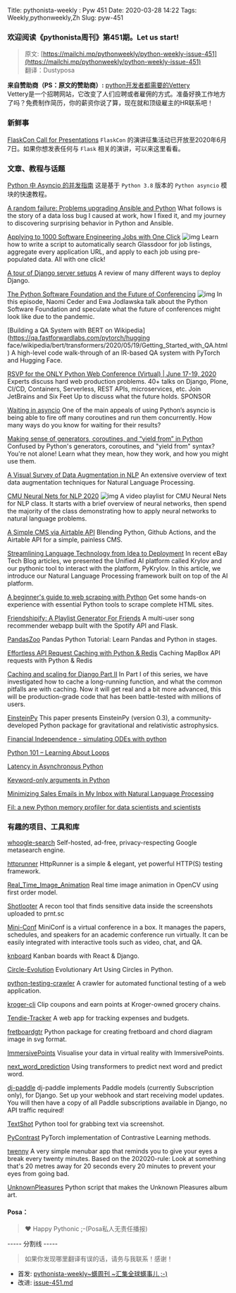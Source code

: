 Title: pythonista-weekly : Pyw 451
Date: 2020-03-28 14:22
Tags: Weekly,pythonweekly,Zh 
Slug: pyw-451

### 欢迎阅读《pythonista周刊》第451期。Let us start!


>原文: [https://mailchi.mp/pythonweekly/python-weekly-issue-451](https://mailchi.mp/pythonweekly/python-weekly-issue-451)  
>翻译：Dustyposa

**来自赞助商（PS：原文的赞助商）:**
[python开发者都需要的Vettery](https://www.vettery.com/tech?utm_source=newsletter&utm_medium=pythonweekly&utm_term=tech&utm_content=grouped&utm_campaign=ad-77579)  
Vettery是一个招聘网站，它改变了人们应聘或者雇佣的方式。准备好换工作地方了吗？免费制作简历，你的薪资你说了算，现在就和顶级雇主的HR联系吧！

### 新鲜事

[FlaskCon Call for Presentations](https://sessionize.com/flaskcon) 
`FlaskCon` 的演讲征集活动已开放至2020年6月7日。如果你想发表任何与 `Flask` 相关的演讲，可以来这里看看。

### 文章、教程与话题

[Python 中 Asyncio 的并发指南](https://www.integralist.co.uk/posts/python-asyncio/)
这是基于 `Python 3.8` 版本的 `Python asyncio` 模块的快速教程。

[A random failure: Problems upgrading Ansible and Python](https://me.micahrl.com/blog/random-failure-problems-upgrading-ansible-python/)
What follows is the story of a data loss bug I caused at work, how I fixed it, and my journey to discovering surprising behavior in Python and Ansible.

[Applying to 1000 Software Engineering Jobs with One Click](https://www.youtube.com/watch?v=N_7d8vg_TQA) ![img](https://mcusercontent.com/e2e180baf855ac797ef407fc7/images/af76283a-6e65-436c-967a-900427cf6399.png)
Learn how to write a script to automatically search Glassdoor for job listings, aggregate every application URL, and apply to each job using pre-populated data. All with one click!

[A tour of Django server setups](https://mattsegal.dev/django-prod-architectures.html)
A review of many different ways to deploy Django.

[The Python Software Foundation and the Future of Conferencing](https://www.greaterthancode.com/psf-future-of-conferencing) ![img](https://mcusercontent.com/e2e180baf855ac797ef407fc7/images/9a9a57d0-eb4b-47f8-8af4-55ba50e8c350.png)
In this episode, Naomi Ceder and Ewa Jodlawska talk about the Python Software Foundation and speculate what the future of conferences might look like due to the pandemic.

[Building a QA System with BERT on Wikipedia](https://qa.fastforwardlabs.com/pytorch/hugging face/wikipedia/bert/transformers/2020/05/19/Getting_Started_with_QA.html)
A high-level code walk-through of an IR-based QA system with PyTorch and Hugging Face.

[RSVP for the ONLY Python Web Conference (Virtual) | June 17-19, 2020](https://pythonwebconference.com/) 
Experts discuss hard web production problems. 40+ talks on Django, Plone, CI/CD, Containers, Serverless, REST APIs, microservices, etc. Join JetBrains and Six Feet Up to discuss what the future holds. SPONSOR

[Waiting in asyncio](https://hynek.me/articles/waiting-in-asyncio/)
One of the main appeals of using Python’s asyncio is being able to fire off many coroutines and run them concurrently. How many ways do you know for waiting for their results?

[Making sense of generators, coroutines, and “yield from” in Python](https://lerner.co.il/2020/05/08/making-sense-of-generators-coroutines-and-yield-from-in-python/)
Confused by Python's generators, coroutines, and "yield from" syntax? You're not alone! Learn what they mean, how they work, and how you might use them.

[A Visual Survey of Data Augmentation in NLP](https://amitness.com/2020/05/data-augmentation-for-nlp/)
An extensive overview of text data augmentation techniques for Natural Language Processing.

[CMU Neural Nets for NLP 2020](https://www.youtube.com/playlist?list=PL8PYTP1V4I8CJ7nMxMC8aXv8WqKYwj-aJ) ![img](https://mcusercontent.com/e2e180baf855ac797ef407fc7/images/af76283a-6e65-436c-967a-900427cf6399.png)
A video playlist for CMU Neural Nets for NLP class. It starts with a brief overview of neural networks, then spend the majority of the class demonstrating how to apply neural networks to natural language problems.

[A Simple CMS via Airtable API](https://t.co/JB5sE59HGz)
Blending Python, Github Actions, and the Airtable API for a simple, painless CMS.

[Streamlining Language Technology from Idea to Deployment](https://tech.ebayinc.com/engineering/streamlining-language-technology-from-idea-to-deployment/)
In recent eBay Tech Blog articles, we presented the Unified AI platform called Krylov and our pythonic tool to interact with the platform, PyKrylov. In this article, we introduce our Natural Language Processing framework built on top of the AI platform.

[A beginner's guide to web scraping with Python](https://opensource.com/article/20/5/web-scraping-python)
Get some hands-on experience with essential Python tools to scrape complete HTML sites.

[Friendshipify: A Playlist Generator For Friends](https://t.co/EsgbXHMqek)
A multi-user song recommender webapp built with the Spotify API and Flask.

[PandasZoo](https://www.pandaszoo.com/)
Pandas Python Tutorial: Learn Pandas and Python in stages.

[Effortless API Request Caching with Python & Redis](https://rednafi.github.io/digressions/python/database/2020/05/25/python-redis-cache.html)
Caching MapBox API requests with Python & Redis

[Caching and scaling for Django Part II](https://eralpbayraktar.com/blog/django/2020/caching-with-django-part-ii)
In Part I of this series, we have investigated how to cache a long-running function, and what the common pitfalls are with caching. Now it will get real and a bit more advanced, this will be production-grade code that has been battle-tested with millions of users.

[EinsteinPy](https://arxiv.org/pdf/2005.11288.pdf)
This paper presents EinsteinPy (version 0.3), a community-developed Python package for gravitational and relativistic astrophysics.

[Financial Independence - simulating ODEs with python](https://zerowithdot.com/financial-independence-ode-python/)

[Python 101 – Learning About Loops](https://www.blog.pythonlibrary.org/2020/05/27/python-101-learning-about-loops/)

[Latency in Asynchronous Python](https://nullprogram.com/blog/2020/05/24/)

[Keyword-only arguments in Python](https://lukeplant.me.uk/blog/posts/keyword-only-arguments-in-python/)

[Minimizing Sales Emails in My Inbox with Natural Language Processing](https://t.co/4cQhqllxjB)

[Fil: a new Python memory profiler for data scientists and scientists](https://pythonspeed.com/articles/memory-profiler-data-scientists/)

### 有趣的项目、工具和库



[whoogle-search](https://github.com/benbusby/whoogle-search)
Self-hosted, ad-free, privacy-respecting Google metasearch engine.

[httprunner](https://github.com/httprunner/httprunner)
HttpRunner is a simple & elegant, yet powerful HTTP(S) testing framework.

[Real_Time_Image_Animation](https://github.com/anandpawara/Real_Time_Image_Animation)
Real time image animation in OpenCV using first order model.

[Shotlooter](https://github.com/utkusen/shotlooter) 
A recon tool that finds sensitive data inside the screenshots uploaded to prnt.sc

[Mini-Conf](https://mini-conf.github.io/index.html)
MiniConf is a virtual conference in a box. It manages the papers, schedules, and speakers for an academic conference run virtually. It can be easily integrated with interactive tools such as video, chat, and QA.

[knboard](https://github.com/rrebase/knboard)
Kanban boards with React & Django.

[Circle-Evolution](https://github.com/ahmedkhalf/Circle-Evolution)
Evolutionary Art Using Circles in Python.

[python-testing-crawler](https://github.com/python-testing-crawler/python-testing-crawler)
A crawler for automated functional testing of a web application.

[kroger-cli](https://github.com/Shmakov/kroger-cli)
Clip coupons and earn points at Kroger-owned grocery chains.

[Tendie-Tracker](https://github.com/eddyharrington/Tendie-Tracker)
A web app for tracking expenses and budgets.

[fretboardgtr](https://github.com/antscloud/fretboardgtr)
Python package for creating fretboard and chord diagram image in svg format.

[ImmersivePoints](https://github.com/rmeertens/ImmersivePoints)
Visualise your data in virtual reality with ImmersivePoints.

[next_word_prediction](https://github.com/renatoviolin/next_word_prediction)
Using transformers to predict next word and predict <mask> word.

[dj-paddle](https://github.com/dj-paddle/dj-paddle)
dj-paddle implements Paddle models (currently Subscription only), for Django. Set up your webhook and start receiving model updates. You will then have a copy of all Paddle subscriptions available in Django, no API traffic required!

[TextShot](https://github.com/ianzhao05/textshot)
Python tool for grabbing text via screenshot.

[PyContrast](https://github.com/HobbitLong/PyContrast)
PyTorch implementation of Contrastive Learning methods.

[twenny](https://github.com/tagwohl/twenny)
A very simple menubar app that reminds you to give your eyes a break every twenty minutes. Based on the 202020-rule: Look at something that's 20 metres away for 20 seconds every 20 minutes to prevent your eyes from going bad.

[UnknownPleasures](https://github.com/leoadberg/UnknownPleasures)
Python script that makes the Unknown Pleasures album art.

#### Posa：

> ❤️ Happy Pythonic ;-(Posa私人无责任播报)  


----- 分割线 -----

> 如果你发现哪里翻译有误的话，请务与我联系！感谢！




- 首发: [pythonista-weekly~蠎周刊 ~汇集全球蠎事儿 ;-)](http://weekly.pychina.org/python-weekly/pyw-451.html)
- 改进: [issue-451.md](https://github.com/PyChina/weekly/blob/master/content/python-weekly/issue%23451.md)


